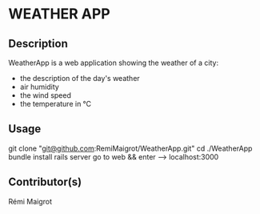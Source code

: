 # WEATHER APP

## Description
WeatherApp is a web application showing the weather of a city:

- the description of the day's weather
- air humidity
- the wind speed
- the temperature in °C

## Usage
git clone "git@github.com:RemiMaigrot/WeatherApp.git" 
cd ./WeatherApp 
bundle install 
rails server 
go to web && enter --> localhost:3000 

## Contributor(s)
Rémi Maigrot